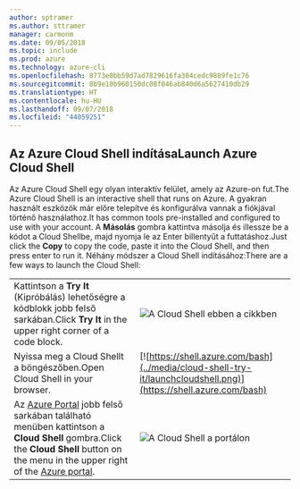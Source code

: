 ```yaml
---
author: sptramer
ms.author: sttramer
manager: carmonm
ms.date: 09/05/2018
ms.topic: include
ms.prod: azure
ms.technology: azure-cli
ms.openlocfilehash: 8773e0bb59d7ad7829616fa304cedc9889fe1c76
ms.sourcegitcommit: 8b9e10b960150dc08f046ab840d6a5627410db29
ms.translationtype: HT
ms.contentlocale: hu-HU
ms.lasthandoff: 09/07/2018
ms.locfileid: "44059251"
---
```

## <a name="launch-azure-cloud-shell"></a><span data-ttu-id="6afe6-101">Az Azure Cloud Shell indítása</span><span class="sxs-lookup"><span data-stu-id="6afe6-101">Launch Azure Cloud Shell</span></span>

<span data-ttu-id="6afe6-102">Az Azure Cloud Shell egy olyan interaktív felület, amely az Azure-on fut.</span><span class="sxs-lookup"><span data-stu-id="6afe6-102">The Azure Cloud Shell is an interactive shell that runs on Azure.</span></span> <span data-ttu-id="6afe6-103">A gyakran használt eszközök már előre telepítve és konfigurálva vannak a fiókjával történő használathoz.</span><span class="sxs-lookup"><span data-stu-id="6afe6-103">It has common tools pre-installed and configured to use with your account.</span></span> <span data-ttu-id="6afe6-104">A **Másolás** gombra kattintva másolja és illessze be a kódot a Cloud Shellbe, majd nyomja le az Enter billentyűt a futtatáshoz.</span><span class="sxs-lookup"><span data-stu-id="6afe6-104">Just click the **Copy** to copy the code, paste it into the Cloud Shell, and then press enter to run it.</span></span>  <span data-ttu-id="6afe6-105">Néhány módszer a Cloud Shell indításához:</span><span class="sxs-lookup"><span data-stu-id="6afe6-105">There are a few ways to launch the Cloud Shell:</span></span>

|   | |
|-----------------------------------------------|---|
| <span data-ttu-id="6afe6-106">Kattintson a **Try It** (Kipróbálás) lehetőségre a kódblokk jobb felső sarkában.</span><span class="sxs-lookup"><span data-stu-id="6afe6-106">Click **Try It** in the upper right corner of a code block.</span></span> | ![A Cloud Shell ebben a cikkben](../media/cloud-shell-try-it/cli-try-it.png) |
| <span data-ttu-id="6afe6-108">Nyissa meg a Cloud Shellt a böngészőben.</span><span class="sxs-lookup"><span data-stu-id="6afe6-108">Open Cloud Shell in your browser.</span></span> | [![https://shell.azure.com/bash](../media/cloud-shell-try-it/launchcloudshell.png)](https://shell.azure.com/bash) |
| <span data-ttu-id="6afe6-109">Az [Azure Portal](https://portal.azure.com) jobb felső sarkában található menüben kattintson a **Cloud Shell** gombra.</span><span class="sxs-lookup"><span data-stu-id="6afe6-109">Click the **Cloud Shell** button on the menu in the upper right of the [Azure portal](https://portal.azure.com).</span></span> | ![A Cloud Shell a portálon](../media/cloud-shell-try-it/cloud-shell-menu.png) |
